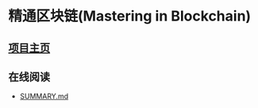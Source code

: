 # 精通区块链(Mastering in Blockchain)

## [项目主页](https://aturx.github.io/blockchain-study/)


## 在线阅读
- [SUMMARY.md](SUMMARY.md)
 